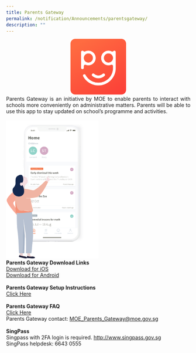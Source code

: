 ```yaml
---
title: Parents Gateway
permalink: /notification/Announcements/parentsgateway/
description: ""
---
```



<center><img src="/images/Random/2022%20parent%20gateway.png" style="width:30%"></center>
<div style="text-align:justify;">Parents Gateway is an initiative by MOE to enable parents to interact with schools more conveniently on administrative matters. Parents will be able to use this app to stay updated on school’s programme and activities.</div><br>
<img src="/images/Random/2022%20parent%20gateway%202.png" style="width:50%"><br>
<b>Parents Gateway Download Links</b><br>
<a href="https://apps.apple.com/sg/app/parents-gateway/id1267198708" target="">Download for iOS</a><br><a href="https://play.google.com/store/apps/details?id=com.moe.pgp&amp;hl=en_SG" target="">Download for Android</a>
<br><br><b>Parents Gateway Setup Instructions</b>
<br><a href="/qql/slot/u577/Announcements/2020/Parents-Gateway-leaflets-dated-2-Jan-2019.pdf" target="">Click Here</a><br><br><b>Parents Gateway FAQ</b><br><a href="/qql/slot/u577/Announcements/2020/Parents-Gateway-FAQs-for-Parents.pdf" target="">Click Here</a><br>Parents Gateway contact: <a href="mailto:MOE_Parents_Gateway@moe.gov.sg" target="">MOE_Parents_Gateway@moe.gov.sg</a><br><br><b>SingPass </b><br>Singpass with 2FA login is required. <a href="http://www.singpass.gov.sg" target="">http://www.singpass.gov.sg</a><br>SingPass helpdesk: 6643 0555